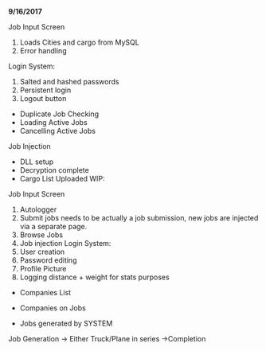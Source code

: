**9/16/2017**

Job Input Screen
1. Loads Cities and cargo from MySQL
2. Error handling

Login System:
1. Salted and hashed passwords
2. Persistent login
3. Logout button

- Duplicate Job Checking
- Loading Active Jobs
- Cancelling Active Jobs

Job Injection
- DLL setup
- Decryption complete
- Cargo List Uploaded
WIP:

Job Input Screen
1. Autologger
2. Submit jobs needs to be actually a job submission, new jobs are injected via a separate page.
3. Browse Jobs
4. Job injection
Login System:
1. User creation
2. Password editing
3. Profile Picture
4. Logging distance + weight for stats purposes

- Companies List
- Companies on Jobs

- Jobs generated by SYSTEM


Job Generation -> Either Truck/Plane in series ->Completion

